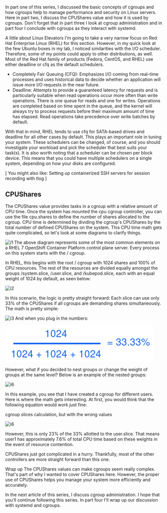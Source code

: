 # **[](https://www.redhat.com/en/blog/cgroups-part-two?_gl=1*2q6jw4*_gcl_au*MTE2NzMxNTA1Mi4xNzQ3OTQzNjMz?_gl=1*2q6jw4*_gcl_au*MTE2NzMxNTA1Mi4xNzQ3OTQzNjMz)**

In part one of this series, I discussed the basic concepts of cgroups and how cgroups help to manage performance and security on Linux servers. Here in part two, I discuss the CPUShares value and how it is used by cgroups. Don't forget that in part three I look at cgroup administration and in part four I conclude with cgroups as they interact with systemd.

A little about Linux Elevators
I'm going to take a very narrow focus on Red Hat Enterprise Linux (RHEL) for this section. However, in my quick look at the few Ubuntu boxes in my lab, I noticed similarities with the I/O scheduler. Therefore, some of my points could apply to other distributions, as well. Most of the Red Hat family of products (Fedora, CentOS, and RHEL) use either deadline or cfq as the default schedulers.

- Completely Fair Queuing (CFQ): Emphasizes I/O coming from real-time processes and uses historical data to decide whether an application will issue more I/O requests in the near future.
- Deadline: Attempts to provide a guaranteed latency for requests and is particularly suitable when read operations occur more often than write operations. There is one queue for reads and one for writes. Operations are completed based on time spent in the queue, and the kernel will always try to process requests before their maximum amount of time has elapsed. Read operations take precedence over write batches by default.

With that in mind, RHEL tends to use cfq for SATA-based drives and deadline for all other cases by default. This plays an important role in tuning your system. These schedulers can be changed, of course, and you should investigate your workload and pick the scheduler that best suits your task(s). It is also worth noting that a scheduler can be chosen per block device. This means that you could have multiple schedulers on a single system, depending on how your disks are configured.

[ You might also like: Setting up containerized SSH servers for session recording with tlog ]

## CPUShares

The CPUShares value provides tasks in a cgroup with a relative amount of CPU time. Once the system has mounted the cpu cgroup controller, you can use the file cpu.shares to define the number of shares allocated to the cgroup. CPU time is determined by dividing the cgroup's CPUShares by the total number of defined CPUShares on the system. This CPU time math gets quite complicated, so let's look at some diagrams to clarify things.

![i1](https://www.redhat.com/rhdc/managed-files/sysadmin/2020-09/CGLS_OpenShift.png)
The above diagram represents some of the most common elements on a RHEL 7 OpenShift Container Platform control plane server. Every process on this system starts with the / cgroup.

In RHEL, this begins with the root / cgroup with 1024 shares and 100% of CPU resources. The rest of the resources are divided equally amongst the groups /system.slice, /user.slice, and /kubepod.slice, each with an equal weight of 1024 by default, as seen below:

![i2](https://www.redhat.com/rhdc/managed-files/sysadmin/2020-09/CGLS_OpenShift_1024.png)

In this scenario, the logic is pretty straight forward: Each slice can use only 33% of the CPUShares if all cgroups are demanding shares simultaneously. The math is pretty simple:

![i3](https://www.redhat.com/rhdc/managed-files/sysadmin/2020-09/cpushares_words.png)
And when you plug in the numbers:

![alt text](image.png)

However, what if you decided to nest groups or change the weight of groups at the same level? Below is an example of the nested groups:

![i6](https://www.redhat.com/rhdc/managed-files/styles/wysiwyg_full_width/private/sysadmin/2020-09/Cgroups_CPUShares_weighted.png.webp?itok=hKSV_ZjD)

In this example, you see that I have created a cgroup for different users. Here is where the math gets interesting. At first, you would think that the following equation would work just fine:

cgroup slices calculation, but with the wrong values

![i6](https://www.redhat.com/rhdc/managed-files/sysadmin/2020-09/cpushares_numbers_multiple_users_wrong.png)

However, this is only 23% of the 33% allotted to the user.slice. That means user1 has approximately 7.6% of total CPU time based on these weights in the event of resource contention.

CPUShares just got complicated in a hurry. Thankfully, most of the other controllers are more straight forward than this one.

Wrap up
The CPUShares values can make cgroups seem really complex. That's part of why I wanted to cover CPUShares here. However, the proper use of CPUShares helps you manage your system more efficiently and accurately.

In the next article of this series, I discuss cgroup administration. I hope that you'll continue following this series. In part four I'll wrap up our discussion with systemd and cgroups.

